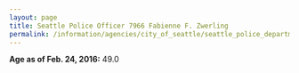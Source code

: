 ```yaml
---
layout: page
title: Seattle Police Officer 7966 Fabienne F. Zwerling
permalink: /information/agencies/city_of_seattle/seattle_police_department/copbook/7966/
---
```


**Age as of Feb. 24, 2016:** 49.0
